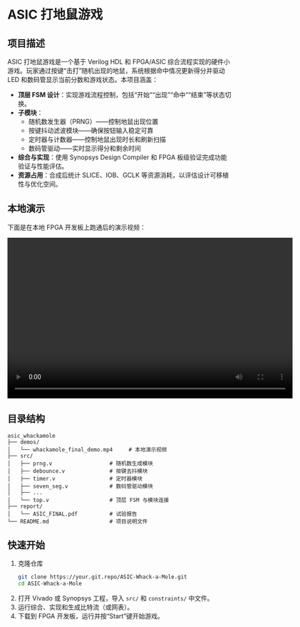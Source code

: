 # ASIC 打地鼠游戏

## 项目描述
ASIC 打地鼠游戏是一个基于 Verilog HDL 和 FPGA/ASIC 综合流程实现的硬件小游戏。玩家通过按键“击打”随机出现的地鼠，系统根据命中情况更新得分并驱动 LED 和数码管显示当前分数和游戏状态。本项目涵盖：

- **顶层 FSM 设计**：实现游戏流程控制，包括“开始”“出现”“命中”“结束”等状态切换。  
- **子模块**：  
  - 随机数发生器（PRNG）——控制地鼠出现位置  
  - 按键抖动滤波模块——确保按钮输入稳定可靠  
  - 定时器与计数器——控制地鼠出现时长和刷新扫描  
  - 数码管驱动——实时显示得分和剩余时间  
- **综合与实现**：使用 Synopsys Design Compiler 和 FPGA 板级验证完成功能验证与性能评估。  
- **资源占用**：合成后统计 SLICE、IOB、GCLK 等资源消耗，以评估设计可移植性与优化空间。

## 本地演示
下面是在本地 FPGA 开发板上跑通后的演示视频：

<video src="demos/whackamole_final_demo.mp4" controls width="640" height="360">
  您的浏览器不支持 video 标签，请下载后本地查看：  
  [下载演示视频](demos/whackamole_demo.mp4)
</video>

## 目录结构

```text
asic_whackamole
├── demos/
│   └── whackamole_final_demo.mp4     # 本地演示视频
├── src/
│   ├── prng.v                  # 随机数生成模块
│   ├── debounce.v              # 按键去抖模块
│   ├── timer.v                 # 定时器模块
│   ├── seven_seg.v             # 数码管驱动模块
│   ├── ...
│   └── top.v                   # 顶层 FSM 与模块连接
├── report/
│   └── ASIC_FINAL.pdf          # 试验报告
└── README.md                   # 项目说明文件
```

## 快速开始
1. 克隆仓库  
   ```bash
   git clone https://your.git.repo/ASIC-Whack-a-Mole.git
   cd ASIC-Whack-a-Mole
2. 打开 Vivado 或 Synopsys 工程，导入 `src/` 和 `constraints/` 中文件。
3. 运行综合、实现和生成比特流（或网表）。
4. 下载到 FPGA 开发板，运行并按“Start”键开始游戏。